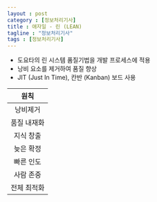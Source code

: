 ```yaml
---
layout : post
category : [정보처리기사]
title : 애자일 - 린 (LEAN)
tagline : "정보처리기사"
tags : [정보처리기사]
---
```


- 도요타의 린 시스템 품질기법을 개발 프로세스에 적용
- 낭비 요소를 제거하여 품질 향상
- JIT (Just In Time), 칸반 (Kanban) 보드 사용

|    원칙     |
| :---------: |
|  낭비제거   |
| 품질 내재화 |
|  지식 창출  |
|  늦은 확정  |
|  빠른 인도  |
|  사람 존중  |
| 전체 최적화 |

